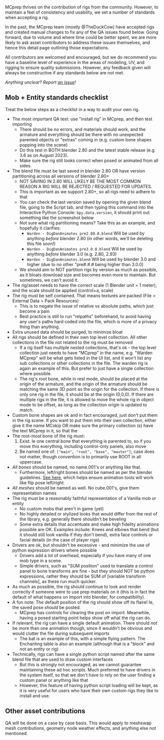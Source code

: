 MCprep thrives on the contribution of rigs from the community. However, to maintain a feel of consistency and usability, we set a number of standards when accepting a rig. 

In the past, the MCprep team (mostly @TheDuckCow) have accepted rigs and created manual changes to fix any of the QA issues found below. Going forward, due to volume and where time could be better spent, we are more likely to ask asset contributors to address these issues themselves, and hence this detail page outlining those expectations.

All contributors are welcomed and encouraged, but we do recommend you have a baseline level of experience in the areas of modeling, UV, and rigging to ensure quality submissions. However, any feedback given will always be constructive if any standards below are not met.

_Anything unclear? Report [an issue](https://github.com/Moo-Ack-Productions/MCprep/issues/)!_


## Mob + Entity standards checklist

Treat the below steps as a checklist in a way to audit your own rig.

- The most important QA test: use "install rig" in MCprep, and then test importing
   - There should be no errors, and materials should work, and the armature and everything should be there with no unexpected parented objects or "extras" coming in (e.g. custom bone shapes popping into the scene)
   - Do this test in BOTH blender 2.80 and the latest stable release (e.g. 3.6 as on August 2023). 
   - Make sure the rig still looks correct when posed or animated from all sides.
- The blend file must be last saved in blender 2.80 OR have version partitioning across all versions of blender 2.80+
  - NOT SAVING IN 2.80 WILL LIKELY BE THE MOST COMMON REASON A RIG WILL BE REJECTED / REQUESTED FOR UPDATES.
  - This is important as we support 2.80+, so all rigs need to adhere to that
  - You can check the last version saved by opening the given blend file, going to the Script tab, and then typing this command into the Interactive Python Console: `bpy.data.version`, it should print out something like the screenshot below
  - Not sure what rig partitioning means? Take this as an example, and hopefully it clarifies:
    - `Warden - DigDanAnimates pre2.80.0.blend` Will be used by anything _before_ blender 2.80 (in other words, we'll be deleting this file soon!)
    - `Warden - DigDanAnimates pre3.0.0.blend` Will be used by anything _before_ blender 3.0 (e.g. 2.80, 2.93)
    - `Warden - DigDanAnimates.blend` Will be used by blender 3.0 and higher (due to no other "pre#.#.# being higher than 3.0.0)
  - We should aim to NOT partition rigs by version as much as possible, as it bloats download size and becomes even more to maintain. But sometimes, we can't avoid it.
- The rig/asset needs to have the correct scale (1 Blender unit = 1 meter), and the scale should be applied (control+a, scale)
- The rig must be self contained. That means textures are packed (File > External Data > Pack Resources)
   - This is to negate the issue of relative vs absolute paths, which just become a pain
   - Best practice is still to run "relpaths" beforehand, to avoid having any user's paths hard coded into the file, which is more of a privacy thing than anything.
- Extra unused data should be purged, to minimize bloat
- All rigs should be defined in their own top level collection. All other collections in the file not related to the rig must be removed
  - If a rig itself has multiple nested collections, that's ok - the top level collection just needs to have "MCprep" in the name, e.g. "Warden MCprep" will be what gets listed in the UI list, and it won't list any sub collections or other collections in the file. The warden rig is again an example of this. But prefer to just have a single collection where possible.
  - The rig's root bone, while in rest mode, should be placed at the origin of the armature, and the origin of the armature should be matching the same 3D point as the origin for the collection. If there is only one rig in the file, it should be at the origin (0,0,0). If there are multiple rigs in the file, it is allowed to move the whole rig in object mode to be offset, as long as the collection origin is updated to match.
- Custom bone shapes are ok and in fact encouraged, just don't put them in the rig scene. If you want to put them into their own collection, either give it the name MCskip OR make sure the primary collection (s) have the text MCprep in it, so that the 
- The root-most bone of the rig must:
  1. Exist. Ie one central bone that everything is parented to, so if you move this everything, including control-only panels, also move
  2. Be named one of: `["main", "root", "base", "master"]`; case does not matter, though convention is to primarily use ROOT in all uppercase.
- _All bones_ should be named, no name.001's or anything like that.
  - Furthermore, left/right bones should be named as per the blender guidelines. [See here](https://docs.blender.org/manual/en/latest/animation/armatures/bones/editing/naming.html), which helps ensure animation tools will work like flip pose left/right.
- _All meshes_ should be named as well. No cube.001's, give them representation names
- The rig must be a reasonably faithful representation of a Vanilla mob or entity
  - No custom mobs that aren't in game (yet)
  - No highly detailed or stylized looks that would differ from the rest of the library, e.g. generally there shouldn't be beveling
  - Some extra details that accentuate and make high fidelity animations possible are OK. Examples include: Knees and elbows that bend (but it should still look vanilla if they don't bend), extra face controls or facial details (in the case of player rigs)
- Drivers are ok, but shouldn't be excessive - and minimize the use of python expression drivers where possible
  - Drivers add a lot of overhead, especially if you have many of one mob type in a scene. 
  - Simple drivers, such as "SUM position" used to translate a control panel to bone transforms are fine - but they should NOT be python expressions, rather they should be SUM of [variable transform channels], as these run much quicker.
- As much as possible, the rig should continue to look and render correctly if someone were to use prep materials on it (this is in fact the default of what happens on import into blender, for compatibility).
- A fun note: The default position of the rig should show off its flaire! Ie, the saved pose _should_ be posted.
  - MCprep has controls for clearing the post on import. Meanwhile, having a posed starting point helps show off what the rig can do.
- If relevant, the rig can have a single default animation. There should _not_ be more than one animation though, since it wouldn't be obvious and would clutter the file during subsequent imports
  - The bat is an example of this, with a simple flying pattern. The Enchanting table is also an example (although that is a "block" and not an entity or rig)
- Technically, rigs can have a single python script named after the same blend file that are used to draw custom interfaces
  - But this is strongly not encouraged, as we cannot guarantee maintaining these ad hoc scripts. Much preferred to have drivers in the system itself, so that we don't have to rely on the user finding a custom panel or anything like that
  - However, this feature of having python script loading will be kept, as it is very useful for users who have their own custom rigs they like to install and use.


## Other asset contributions

QA will be done on a case by case basis. This would apply to meshswap mesh contributions, geometry node weather effects, and anything else not mentioned.